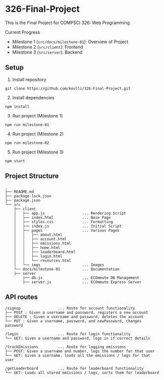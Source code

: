# 326-Final-Project

This is the Final Project for COMPSCI 326: Web Programming.

Current Progress

- Milestone 1 (`src/docs/milestone-01`): Overview of Project
- Milestone 2 (`src/client`): Frontend
- Milestone 3 (`src/server`): Backend

## Setup

1. Install repository

```
git clone https://github.com/kevlli/326-Final-Project.git
```

2. Install dependencies

```
npm install
```

3. Run project (Milestone 1)

```
npm run milestone-01
```

4. Run project (Milestone 2)

```
npm run milestone-02
```

5. Run project (Milestone 3)

```
npm start
```

## Project Structure

```
.
├── README.md
├── package-lock.json
├── package.json
└── src
    ├── client
    │   ├── app.js                 ... Rendering Script
    │   ├── index.html             ... Base Page
    │   ├── styles.css             ... Formatting
    │   ├── index.js               ... Initial Script
    │   ├── pages                  ... Various Pages
    │   │   ├── about.html
    │   │   ├── account.html
    │   │   ├── emissions.html
    │   │   ├── home.html
    │   │   ├── leaderboard.html
    │   │   ├── login.html
    │   │   └── resources.html
    │   └── imgs                   ... Images
    └── docs/milestone-01          ... Documentation
    ├── server
        ├── db.js                  ... ECOmmute DB Management
        ├── server.js              ... ECOmmute Express Server
```

## API routes

```
/signup                 ... Route for account functionality
├── POST : Given a username and password, registers a new account
├── DELETE : Given a username and password, deletes the account
└── PUT : Given a username, password, and newPassword, changes password

/login                  ... Route for login functionality
└── GET: Given a username and password, logs in if correct details

/trackEmissions         ... Route for logging emissions
├── POST: Given a username and number, logs the number for that user
└── GET: Given a username, loads all the emissions / logs for that user

/getLeaderboard         ... Route for leaderboard functionality
└── GET: Loads all stored emissions / logs, sorts them for leaderboard


```
